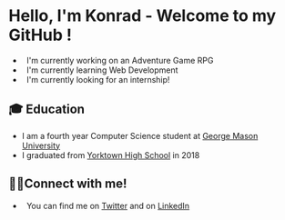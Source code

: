 # Hello, I'm **Konrad** - Welcome to my GitHub !

- &nbsp; I'm currently working on an Adventure Game RPG
- &nbsp; I'm currently learning Web Development
- &nbsp; I'm currently looking for an internship!  

## 🎓 Education
- I am a fourth year Computer Science student at [George Mason University](https://cs.gmu.edu/)
- I graduated from [Yorktown High School](https://yhs.apsva.us/about-us/) in 2018

## 🧑‍💻Connect with me!
- &nbsp; You can find me on [Twitter](https://twitter.com/kbledows) and on [LinkedIn](https://www.linkedin.com/in/konrad-bledowski-59482a1a1/)
